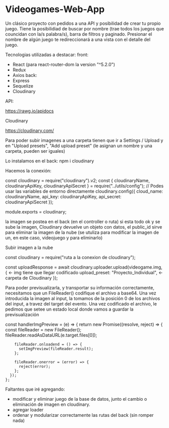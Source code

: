 # Videogames-Web-App

Un clásico proyecto con pedidos a una API y posibilidad de crear tu propio juego.
Tiene la posibilidiad de buscar por nombre (trae todos los juegos que councidan con la/s palabra/s), barra de filtros y paginado.
Presionar el nombre de algún juego te redireccionará a una vista con el detalle del juego.

Tecnologias utilizadas a destacar:
front:
  - React (para react-router-dom la version "^5.2.0")
  - Redux
  - Axios
back:
  - Express
  - Sequelize
  - Cloudinary

API:

https://rawg.io/apidocs

Cloudinary

https://cloudinary.com/

Para poder subir imagenes a una carpeta tienen que ir a Settings / Upload y en "Upload presets", "Add upload preset" (le asignan un nombre y una carpeta, pueden ser iguales)

Lo instalamos en el back:
  npm i cloudinary

Hacemos la conexión:

  const cloudinary = require("cloudinary").v2;
  const { cloudinaryName, cloudinaryApiKey, cloudinaryApiSecret } = require("../utils/config");
  // Podes usar las variables de entorno directamente
  cloudinary.config({
    cloud_name: cloudinaryName,
    api_key: cloudinaryApiKey,
    api_secret: cloudinaryApiSecret
  });

  module.exports = cloudinary;

la imagen se postea en el back (en el controller o ruta)
si esta todo ok y se sube la imagen, Cloudinary devuelve un objeto con datos, el public_id sirve para eliminar la imagen de la nube (se utuliza para modificar la imagen de un, en este caso, videojuego y para eliminarlo)

Subir imagen a la nube

  const cloudinary = require("ruta a la conexion de cloudinary");

  const uploadResponse = await cloudinary.uploader.upload(videogame.img, { <- img tiene que llegar codificado
    upload_preset: "Proyecto_Individual", <- carpeta de Cloudinary
  });


Para poder previsualizarla, y transportar su información correctamente, necesitamos que un FileReader() codifique el archivo a base64. Una vez introducida la imagen al input, la tomamos de la posición 0 de los archivos del input, a travez del target del evento.
Una vez codificado el archivo, le pedimos que setee un estado local donde vamos a guardar la previsualización

  const handlerImgPreview = (e) => {
      return new Promise((resolve, reject) => {
        const fileReader = new FileReader();
        fileReader.readAsDataURL(e.target.files[0]);

        fileReader.onloadend = () => {
          setImgPreview(fileReader.result);
        };

        fileReader.onerror = (error) => {
          reject(error);
        };
      });
    };


Faltantes que iré agregando:
 - modificar y eliminar juego de la base de datos, junto el cambio o eliminación de imagen en cloudinary.
 - agregar loader
 - ordenar y modularizar correctamente las rutas del back (sin romper nada)
